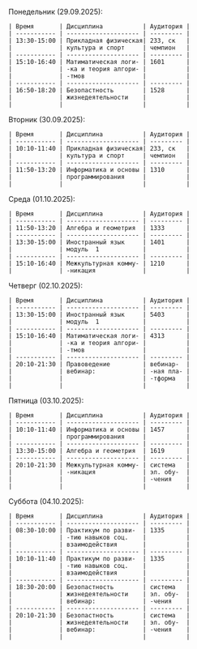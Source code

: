 Понедельник (29.09.2025):
    
    | Время       | Дисциплина           | Аудитория |
    | ----------- | -------------------- | --------- |
    | 13:30-15:00 | Прикладная физическая| 233, ск   |
    |             | культура и спорт     | чемпион   |
    | ----------- | -------------------- | --------- |
    | 15:10-16:40 | Матиматическая логи- | 1601      |
    |             | -ка и теория алгори- |           |
    |             | -тмов                |           |
    | ----------- | -------------------- | --------- |
    | 16:50-18:20 | Безопастность        | 1528      |
    |             | жизнедеятельности    |           |
    |             |                      |           |

Вторник (30.09.2025):

    | Время       | Дисциплина           | Аудитория |
    | ----------- | -------------------- | --------- |
    | 10:10-11:40 | Прикладная физическая| 233, ск   |
    |             | культура и спорт     | чемпион   |
    | ----------- | -------------------- | --------- |
    | 11:50-13:20 | Информатика и основы | 1310      |
    |             | программирования     |           |
    |             |                      |           |

Среда (01.10.2025):

    | Время       | Дисциплина           | Аудитория |
    | ----------- | -------------------- | --------- |
    | 11:50-13:20 | Алгебра и геометрия  | 1333      |
    | ----------- | -------------------- | --------- |
    | 13:30-15:00 | Иностранный язык     | 1401      |
    |             | модуль  1            |           |
    | ----------- | -------------------- | --------- |
    | 15:10-16:40 | Межкультурная комму- | 1210      |
    |             | -никация             |           |

Четверг (02.10.2025):
    
    | Время       | Дисциплина           | Аудитория |
    | ----------- | -------------------- | --------- |
    | 13:30-15:00 | Иностранный язык     | 5403      |
    |             | модуль  1            |           |
    | ----------- | -------------------- | --------- |
    | 15:10-16:40 | Матиматическая логи- | 4313      |
    |             | -ка и теория алгори- |           |
    |             | -тмов                |           |
    | ----------- | -------------------- | --------- |
    | 20:10-21:30 | Правоведение         | вебинар-  |
    |             | вебинар:             | -ная пла- |
    |             |                      | -тформа   |
    |             |                      |           |

Пятница (03.10.2025):

    | Время       | Дисциплина           | Аудитория |
    | ----------- | -------------------- | --------- |
    | 10:10-11:40 | Информатика и основы | 1457      |
    |             | программирования     |           |
    | ----------- | -------------------- | --------- |
    | 13:30-15:00 | Алгебра и геометрия  | 1619      |
    | ----------- | -------------------- | --------- |
    | 20:10-21:30 | Межкультурная комму- | система   |
    |             | -никация             | эл. обу-  |
    |             |                      | -чения    |
    |             |                      |           |

Суббота (04.10.2025):

    | Время       | Дисциплина           | Аудитория |
    | ----------- | -------------------- | --------- |
    | 08:30-10:00 | Практикум по разви-  | 1335      |
    |             | -тию навыков соц.    |           |
    |             | взаимодействия       |           |
    | ----------- | -------------------- | --------- |
    | 10:10-11:40 | Практикум по разви-  | 1335      |
    |             | -тию навыков соц.    |           |
    |             | взаимодействия       |           |
    | ----------- | -------------------- | --------- |
    | 18:30-20:00 | Безопастность        | система   |
    |             | жизнедеятельности    | эл. обу-  |
    |             | вебинар:             | -чения    |
    | ----------- | -------------------- | --------- |
    | 20:10-21:30 | Безопастность        | система   |
    |             | жизнедеятельности    | эл. обу-  |
    |             | вебинар:             | -чения    |
    |             |                      |           |
